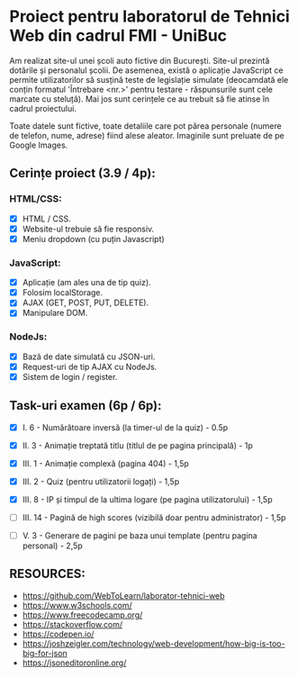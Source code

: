 # Proiect pentru laboratorul de Tehnici Web din cadrul FMI - UniBuc

Am realizat site-ul unei școli auto fictive din București. Site-ul prezintă dotările și personalul școlii. De asemenea, există o aplicație JavaScript ce permite utilizatorilor să susțină teste de legislație simulate (deocamdată ele conțin formatul 'Întrebare <nr.>' pentru testare - răspunsurile sunt cele marcate cu steluță). Mai jos sunt cerințele ce au trebuit să fie atinse în cadrul proiectului.

Toate datele sunt fictive, toate detaliile care pot părea personale (numere de telefon, nume, adrese) fiind alese aleator. Imaginile sunt preluate de pe Google Images.

## Cerințe proiect (3.9 / 4p):

### HTML/CSS:
  - [x] HTML / CSS.
  - [x] Website-ul trebuie să fie responsiv.
  - [x] Meniu dropdown (cu puțin Javascript)

### JavaScript:
- [x] Aplicație (am ales una de tip quiz).
- [x] Folosim localStorage.
- [x] AJAX (GET, POST, PUT, DELETE).
- [x] Manipulare DOM.

### NodeJs:
  - [x] Bază de date simulată cu JSON-uri.
  - [x] Request-uri de tip AJAX cu NodeJs.
  - [x] Sistem de login / register.

## Task-uri examen (6p / 6p):
  - [x] I. 6 - Numărătoare inversă (la timer-ul de la quiz) - 0.5p
  - [x] II. 3 - Animație treptată titlu (titlul de pe pagina principală) - 1p
  - [x] III. 1 - Animație complexă (pagina 404) - 1,5p
  - [x] III. 2 - Quiz (pentru utilizatorii logați) - 1,5p
  - [x] III. 8 - IP și timpul de la ultima logare (pe pagina utilizatorului) - 1,5p
  - [ ] III. 14 - Pagină de high scores (vizibilă doar pentru administrator) - 1,5p
  - [ ] V. 3 - Generare de pagini pe baza unui template (pentru pagina personal) - 2,5p


## RESOURCES:
  * https://github.com/WebToLearn/laborator-tehnici-web
  * https://www.w3schools.com/ 
  * https://www.freecodecamp.org/
  * https://stackoverflow.com/
  * https://codepen.io/
  * https://joshzeigler.com/technology/web-development/how-big-is-too-big-for-json
  * https://jsoneditoronline.org/
